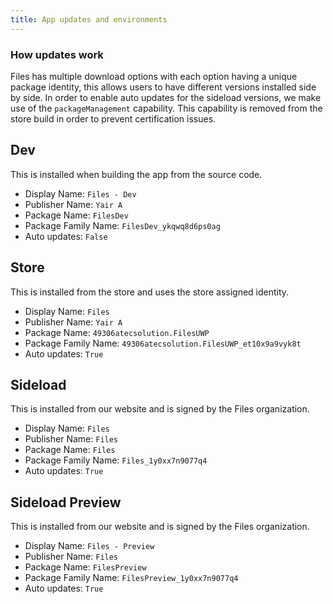 ```yaml
---
title: App updates and environments
---
```


### How updates work

Files has multiple download options with each option having a unique package identity, this allows users to have different versions installed side by side. In order to enable auto updates for the sideload versions, we make use of the `packageManagement` capability. This capability is removed from the store build in order to prevent certification issues.

## Dev

This is installed when building the app from the source code.

- Display Name: `Files - Dev`
- Publisher Name: `Yair A`
- Package Name: `FilesDev`
- Package Family Name: `FilesDev_ykqwq8d6ps0ag`
- Auto updates: `False`

## Store

This is installed from the store and uses the store assigned identity.

- Display Name: `Files`
- Publisher Name: `Yair A`
- Package Name: `49306atecsolution.FilesUWP`
- Package Family Name: `49306atecsolution.FilesUWP_et10x9a9vyk8t`
- Auto updates: `True`

## Sideload

This is installed from our website and is signed by the Files organization.

- Display Name: `Files`
- Publisher Name: `Files`
- Package Name: `Files`
- Package Family Name: `Files_1y0xx7n9077q4`
- Auto updates: `True`

## Sideload Preview

This is installed from our website and is signed by the Files organization.

- Display Name: `Files - Preview`
- Publisher Name: `Files`
- Package Name: `FilesPreview`
- Package Family Name: `FilesPreview_1y0xx7n9077q4`
- Auto updates: `True`
